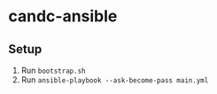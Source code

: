 # candc-ansible

## Setup

1. Run `bootstrap.sh`
2. Run `ansible-playbook --ask-become-pass main.yml`
